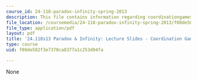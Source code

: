 ```yaml
---
course_id: 24-118-paradox-infinity-spring-2013
description: This file contains information regarding coordinationgames.
file_location: /coursemedia/24-118-paradox-infinity-spring-2013/f08de582f3e7370ca8377a1c253d04fa_MIT24_118S13_CoordinGames.pdf
file_type: application/pdf
layout: pdf
title: '24.118s13 Paradox & Infinity: Lecture Slides - Coordination Games'
type: course
uid: f08de582f3e7370ca8377a1c253d04fa

---
```

None